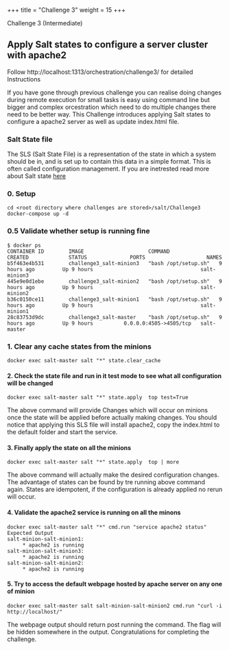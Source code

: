 +++
title = "Challenge 3"
weight = 15
+++

Challenge 3 (Intermediate)

## Apply Salt states to configure a server cluster with apache2 

Follow  http://localhost:1313/orchestration/challenge3/ for detailed Instructions 

If you have gone through previous challenge you can realise doing changes during remote execution for small tasks is easy using command line but bigger and complex orcestration which need to do multiple changes there need to be better way. 
This Challenge introduces applying Salt states to configure a apache2 server as well as update index.html file. 

### Salt State file
The SLS (Salt State File) is a representation of the state in which a system should be in, and is set up to contain this data in a simple format. This is often called configuration management. If you are inetrested read more about Salt state [here](https://docs.saltstack.com/en/latest/ref/states/all/salt.states.file.html)

 
### 0. Setup 
```
cd <root directory where challenges are stored>/salt/Challenge3
docker-compose up -d

```

### 0.5 Validate whether setup is running fine

```
$ docker ps
CONTAINER ID        IMAGE                     COMMAND                CREATED             STATUS              PORTS                    NAMES
b5f463e4b531        challenge3_salt-minion3   "bash /opt/setup.sh"   9 hours ago         Up 9 hours                                   salt-minion3
445e9e0d1ebe        challenge3_salt-minion2   "bash /opt/setup.sh"   9 hours ago         Up 9 hours                                   salt-minion2
b36c0150ce11        challenge3_salt-minion1   "bash /opt/setup.sh"   9 hours ago         Up 9 hours                                   salt-minion1
28c83753d9dc        challenge3_salt-master    "bash /opt/setup.sh"   9 hours ago         Up 9 hours          0.0.0.0:4505->4505/tcp   salt-master
```
### 1. Clear any cache states from the minions 

```
docker exec salt-master salt "*" state.clear_cache
```

#### 2. Check the state file and run in it test mode to see what all configuration will be changed

```
docker exec salt-master salt "*" state.apply  top test=True
```
The above command will provide Changes which will occur on minions once the state will be applied before actually making changes. You should notice that applying this SLS file will install apache2, copy the index.html to the default folder and start the service.  

#### 3. Finally apply the state on all the minions 

```
docker exec salt-master salt "*" state.apply  top | more 
```
The above command will actually make the desired configuration changes. The advantage of states can be found by tre running above command again. States are idempotent, if the configuration is already applied no rerun will occur. 

#### 4. Validate the apache2 service is running on all the minons 
```
docker exec salt-master salt "*" cmd.run "service apache2 status"
Expected Output 
salt-minion-salt-minion1:
     * apache2 is running
salt-minion-salt-minion3:
     * apache2 is running
salt-minion-salt-minion2:
     * apache2 is running
```
#### 5. Try to access the default webpage hosted by apache server on any one of minion

```
docker exec salt-master salt salt-minion-salt-minion2 cmd.run "curl -i http://localhost/"

```
The webpage output should return post running the command. The flag will be hidden somewhere in the output. 
Congratulations for completing the challenge.




